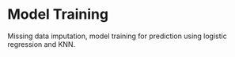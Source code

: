 # Model Training
Missing data imputation, model training for prediction using logistic regression and KNN.  
